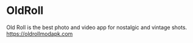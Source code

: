 # OldRoll
Old Roll is the best photo and video app for nostalgic and vintage shots.
https://oldrollmodapk.com
